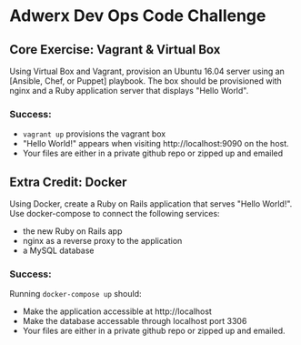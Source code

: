 # Adwerx Dev Ops Code Challenge

## Core Exercise: Vagrant & Virtual Box

Using Virtual Box and Vagrant, provision an Ubuntu 16.04 server using an [Ansible, Chef, or Puppet] playbook. The box should be provisioned with nginx and a Ruby application server that displays "Hello World".

### Success:
* ```vagrant up``` provisions the vagrant box
* "Hello World!" appears when visiting http://localhost:9090 on the host.
* Your files are either in a private github repo or zipped up and emailed

## Extra Credit: Docker

Using Docker, create a Ruby on Rails application that serves "Hello World!". Use docker-compose to connect the following services:
  * the new Ruby on Rails app
  * nginx as a reverse proxy to the application
  * a MySQL database

### Success:
Running `docker-compose up` should:
* Make the application accessible at http://localhost
* Make the database accessable through localhost port 3306
* Your files are either in a private github repo or zipped up and emailed.